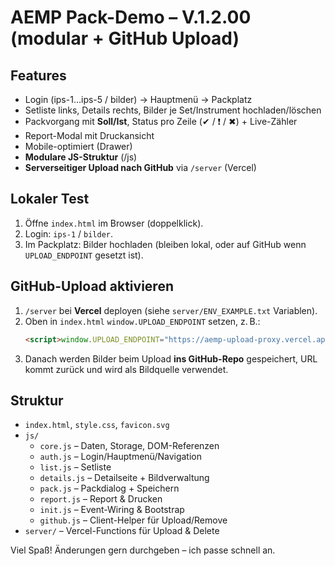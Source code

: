 
# AEMP Pack-Demo – V.1.2.00 (modular + GitHub Upload)

## Features
- Login (ips-1…ips-5 / bilder) → Hauptmenü → Packplatz
- Setliste links, Details rechts, Bilder je Set/Instrument hochladen/löschen
- Packvorgang mit **Soll/Ist**, Status pro Zeile (✔ / ❗ / ✖) + Live-Zähler
- Report-Modal mit Druckansicht
- Mobile-optimiert (Drawer)
- **Modulare JS-Struktur** (/js)
- **Serverseitiger Upload nach GitHub** via `/server` (Vercel)

## Lokaler Test
1. Öffne `index.html` im Browser (doppelklick).
2. Login: `ips-1` / `bilder`.
3. Im Packplatz: Bilder hochladen (bleiben lokal, oder auf GitHub wenn `UPLOAD_ENDPOINT` gesetzt ist).

## GitHub-Upload aktivieren
1. `/server` bei **Vercel** deployen (siehe `server/ENV_EXAMPLE.txt` Variablen).
2. Oben in `index.html` `window.UPLOAD_ENDPOINT` setzen, z. B.:
   ```html
   <script>window.UPLOAD_ENDPOINT="https://aemp-upload-proxy.vercel.app/api";</script>
   ```
3. Danach werden Bilder beim Upload **ins GitHub-Repo** gespeichert, URL kommt zurück und wird als Bildquelle verwendet.

## Struktur
- `index.html`, `style.css`, `favicon.svg`
- `js/`
  - `core.js` – Daten, Storage, DOM-Referenzen
  - `auth.js` – Login/Hauptmenü/Navigation
  - `list.js` – Setliste
  - `details.js` – Detailseite + Bildverwaltung
  - `pack.js` – Packdialog + Speichern
  - `report.js` – Report & Drucken
  - `init.js` – Event-Wiring & Bootstrap
  - `github.js` – Client-Helper für Upload/Remove
- `server/` – Vercel-Functions für Upload & Delete

Viel Spaß! Änderungen gern durchgeben – ich passe schnell an.
